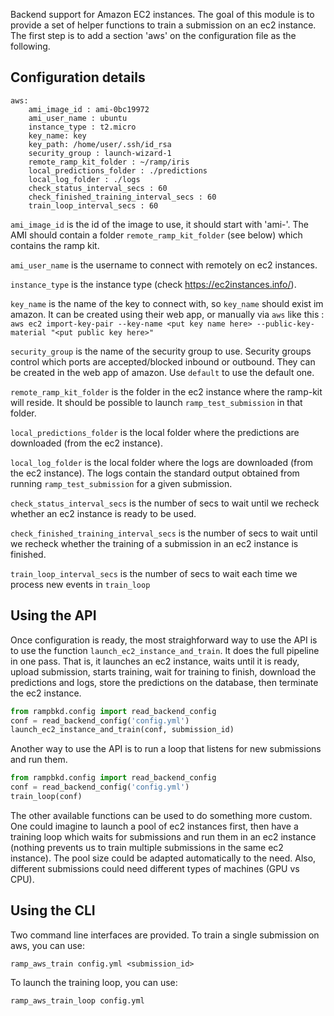 Backend support for Amazon EC2 instances.
The goal of this module is to provide a set of
helper functions to train a submission on an ec2 instance.
The first step is to add a section 'aws' on the configuration
file as the following.

## Configuration details

```
aws:
    ami_image_id : ami-0bc19972
    ami_user_name : ubuntu
    instance_type : t2.micro
    key_name: key
    key_path: /home/user/.ssh/id_rsa
    security_group : launch-wizard-1
    remote_ramp_kit_folder : ~/ramp/iris
    local_predictions_folder : ./predictions
    local_log_folder : ./logs
    check_status_interval_secs : 60
    check_finished_training_interval_secs : 60
    train_loop_interval_secs : 60
 ```
 
`ami_image_id` is the id of the image to use, it should start with 'ami-'.
The AMI should contain a folder `remote_ramp_kit_folder` (see below)
which contains the ramp kit.

`ami_user_name` is the username to connect with remotely on ec2 instances.

`instance_type` is the instance type (check https://ec2instances.info/).

`key_name` is the name of the key to connect with, so `key_name` should
exist im amazon. It can be created using their web app, or manually via
`aws` like this :
```aws ec2 import-key-pair --key-name <put key name here> --public-key-material "<put public key here>"```

`security_group` is the name of the security group to use.
Security groups control which ports are accepted/blocked inbound or outbound.
They can be created in the web app of amazon. Use `default`
to use the default one.

`remote_ramp_kit_folder` is the folder in the ec2 instance
where the ramp-kit will reside. It should
be possible to launch `ramp_test_submission` in that folder.

`local_predictions_folder` is the local folder where the predictions are
downloaded (from the ec2 instance).

`local_log_folder` is the local folder where the logs are downloaded
(from the ec2 instance). The logs contain the standard output obtained
from running `ramp_test_submission` for a given submission.

`check_status_interval_secs` is the number of secs to wait until we
recheck whether an ec2 instance is ready to be used.

`check_finished_training_interval_secs` is the number of secs to wait
until we recheck whether the training of a submission in an ec2
instance is finished.

`train_loop_interval_secs` is the number of secs to wait each time we
process new events in `train_loop`

## Using the API
Once configuration is ready, the most straighforward way to use the API is
to use the function `launch_ec2_instance_and_train`. It does the full pipeline
in one pass. That is, it launches an ec2 instance, waits until it is
ready, upload submission, starts training, wait for training to
finish, download the predictions and logs, store the predictions on the
database, then terminate the ec2 instance.

 ```python
from rampbkd.config import read_backend_config
conf = read_backend_config('config.yml')
launch_ec2_instance_and_train(conf, submission_id)
 ```
 
Another way to use the API is to run a loop that listens for new
submissions and  run them.

```python
from rampbkd.config import read_backend_config
conf = read_backend_config('config.yml')
train_loop(conf)
```

The other available functions can be used to do something more custom.
One could imagine to launch a pool of ec2 instances first, then have
a training loop which waits for submissions and run them in an ec2 instance
(nothing prevents us to train multiple submissions in the same ec2 instance).
The pool size could be adapted automatically to the need. Also, different
submissions could need different types of machines (GPU vs CPU).

## Using the CLI

Two command line interfaces are provided.
To train a single submission on aws, you can use:

```
ramp_aws_train config.yml <submission_id>
```

To launch the training loop, you can use:

```
ramp_aws_train_loop config.yml
```
